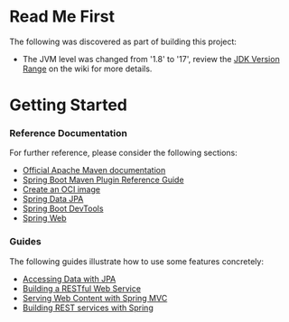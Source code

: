 # Read Me First
The following was discovered as part of building this project:

* The JVM level was changed from '1.8' to '17', review the [JDK Version Range](https://github.com/spring-projects/spring-framework/wiki/Spring-Framework-Versions#jdk-version-range) on the wiki for more details.

# Getting Started

### Reference Documentation
For further reference, please consider the following sections:

* [Official Apache Maven documentation](https://maven.apache.org/guides/index.html)
* [Spring Boot Maven Plugin Reference Guide](https://docs.spring.io/spring-boot/docs/3.0.9/maven-plugin/reference/html/)
* [Create an OCI image](https://docs.spring.io/spring-boot/docs/3.0.9/maven-plugin/reference/html/#build-image)
* [Spring Data JPA](https://docs.spring.io/spring-boot/docs/3.0.9/reference/htmlsingle/index.html#data.sql.jpa-and-spring-data)
* [Spring Boot DevTools](https://docs.spring.io/spring-boot/docs/3.0.9/reference/htmlsingle/index.html#using.devtools)
* [Spring Web](https://docs.spring.io/spring-boot/docs/3.0.9/reference/htmlsingle/index.html#web)

### Guides
The following guides illustrate how to use some features concretely:

* [Accessing Data with JPA](https://spring.io/guides/gs/accessing-data-jpa/)
* [Building a RESTful Web Service](https://spring.io/guides/gs/rest-service/)
* [Serving Web Content with Spring MVC](https://spring.io/guides/gs/serving-web-content/)
* [Building REST services with Spring](https://spring.io/guides/tutorials/rest/)

